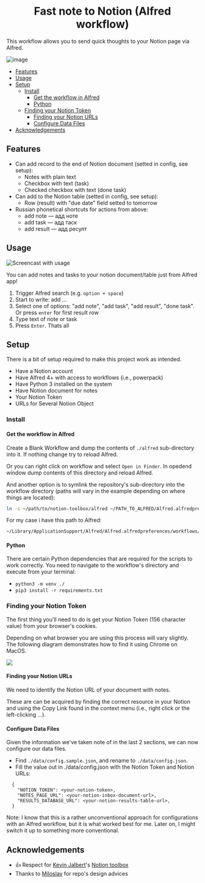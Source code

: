 <h1 align="center">Fast note to Notion (Alfred workflow)</h1>

This workflow allows you to send quick thoughts to your Notion page via Alfred.

![image](https://user-images.githubusercontent.com/20739202/123512201-5e3dc400-d686-11eb-8ce7-41058a91df4e.png)

- [Features](#features)
- [Usage](#usage)
- [Setup](#setup)
  - [Install](#install)
    - [Get the workflow in Alfred](#get-the-workflow-in-alfred)
    - [Python](#python)
  - [Finding your Notion Token](#finding-your-notion-token)
    - [Finding your Notion URLs](#finding-your-notion-urls)
    - [Configure Data Files](#configure-data-files)
- [Acknowledgements](#acknowledgements)

## Features

- Can add record to the end of Notion document (setted in config, see setup):
  - Notes with plain text
  - Checkbox with text (task)
  - Checked checkbox with text (done task)
- Can add to the Notion table (setted in config, see setup):
  - Row (result) with "due date" field setted to tomorrow
- Russian phonetical shortcuts for actions from above:
  - add note — адд ноте
  - add task — адд таск
  - add result — адд ресулт


## Usage

![Screencast with usage](https://user-images.githubusercontent.com/20739202/123512142-233b9080-d686-11eb-9df1-b211ff65b6fb.gif)

You can add notes and tasks to your notion document/table just from Alfred app!

1. Trigger Alfred search (e.g. `option + space`)
2. Start to write: add ...
3. Select one of options: "add note", "add task", "add result", "done task". Or press `enter` for first result row
4. Type text of note or task
5. Press `Enter`. Thats all

## Setup

There is a bit of setup required to make this project work as intended.

- Have a Notion account
- Have Alfred 4+ with access to workflows (i.e., powerpack)
- Have Python 3 installed on the system
- Have Notion document for notes
- Your Notion Token
- URLs for Several Notion Object

### Install

#### Get the workflow in Alfred

Create a Blank Workflow and dump the contents of `./alfred` sub-directory into it. If nothing change try to reload Alfred.

Or you can right click on workflow and select `Open in Finder`. In opedend window dump contents of this directory and reload Alfred.

And another option is to symlink the repository's sub-directory into the workflow directory (paths will vary in the example depending on where things are located):

```bash
ln -s ~/path/to/notion-toolbox/alfred ~/PATH_TO_ALFRED/Alfred.alfredpreferences/workflows/notion-toolbox-alfred
```

For my case i have this path to Alfred:
```bash
~/Library/ApplicationSupport/Alfred/Alfred.alfredpreferences/workflows/notion-toolbox-alfred
```

#### Python

There are certain Python dependencies that are required for the scripts to work correctly. You need to navigate to the workflow's directory and execute from your terminal:
- `python3 -m venv ./`
- `pip3 install -r requirements.txt`

### Finding your Notion Token

The first thing you'll need to do is get your Notion Token (156 character value) from your browser's cookies. 

Depending on what browser you are using this process will vary slightly. The following diagram demonstrates how to find it using Chrome on MacOS.

![](https://raw.githubusercontent.com/kevinjalbert/notion-toolbox/master/alfred/notion-token.png)

#### Finding your Notion URLs

We need to identify the Notion URL of your document with notes.

These are can be acquired by finding the correct resource in your Notion and using the Copy Link found in the context menu (i.e., right click or the left-clicking ...).

#### Configure Data Files

Given the information we've taken note of in the last 2 sections, we can now configure our data files.

- Find `./data/config.sample.json`, and rename to `./data/config.json`.
- Fill the value out in ./data/config.json with the Notion Token and Notion URLs:

```
  {
    "NOTION_TOKEN": <your-notion-token>,
    "NOTES_PAGE_URL": <your-notion-inbox-document-url>,
    "RESULTS_DATABASE_URL": <your-notion-results-table-url>,
  }
```

Note: I know that this is a rather unconventional approach for configurations with an Alfred workflow, but it is what worked best for me. Later on, I might switch it up to something more conventional.

## Acknowledgements

- 👍 Respect for [Kevin Jalbert](https://github.com/kevinjalbert)'s [Notion toolbox](https://github.com/kevinjalbert/notion-toolbox)
- Thanks to [Miloslav](https://github.com/uyouthe) for repo's design advices
